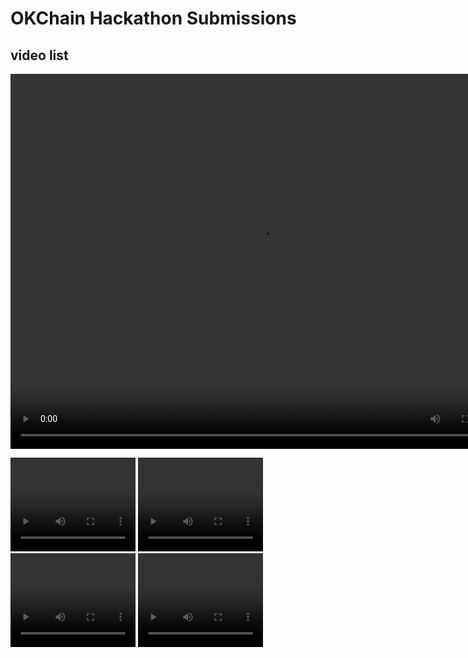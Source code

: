 # OKChain Hackathon Submissions
## video list

<video src="https://apd-05d336a1b4772da1e283799cf0c551fa.v.smtcdns.com/vhot2.qqvideo.tc.qq.com/A2MpZpoZp960E9gqArnh3G34Wi_9zUANpgm3UGU29zgM/uwMROfz2r5zEIaQXGdGnC2dfJ6norVr71SyOzMWdO4L-7R5f/o09294fum1s.p701.1.mp4?sdtfrom=v1104&guid=a4106cc96ce1444bd03862a74a82d1b6&vkey=7A77CC2285DCB33DDA884E80CDE79957D9548DE12C9CCE43F39EEB0C01B140E1771ECDA0177F9476DB13D06EDA7B0049E9109BFBAEA1828B3D9E706BBC58BBAFCE7F334627C48533FF03B35EEF0026DD89E21E82C4212743C8B4D4A564E6DAB58B308B8956A6F375E161343E37297896B11B8C7D315AE83FC4ED6DDE0D54357F" width="800px" height="600px" controls="controls"></video>



<video src="blob:https://www.youtube.com/e3c9c01f-f182-4bd2-a737-e144d597d312" width="200px" height="150px" controls="controls"></video>
<video src="blob:https://www.youtube.com/e3c9c01f-f182-4bd2-a737-e144d597d312" width="200px" height="150px" controls="controls"></video>
<video src="blob:https://www.youtube.com/e3c9c01f-f182-4bd2-a737-e144d597d312" width="200px" height="150px" controls="controls"></video>
<video src="blob:https://www.youtube.com/e3c9c01f-f182-4bd2-a737-e144d597d312" width="200px" height="150px" controls="controls"></video>

